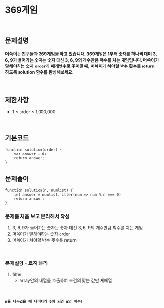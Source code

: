 # 369게임

<br>

## 문제설명
#### 머쓱이는 친구들과 369게임을 하고 있습니다. 369게임은 1부터 숫자를 하나씩 대며 3, 6, 9가 들어가는 숫자는 숫자 대신 3, 6, 9의 개수만큼 박수를 치는 게임입니다. 머쓱이가 말해야하는 숫자 order가 매개변수로 주어질 때, 머쓱이가 쳐야할 박수 횟수를 return 하도록 solution 함수를 완성해보세요.

<br>

## 제한사항
* 1 ≤ order ≤ 1,000,000


<br>

## 기본코드
```
function solution(order) {
    var answer = 0;
    return answer;
}
```


## 문제풀이
```
function solution(n, numlist) {
    let answer = numlist.filter(num => num % n === 0)
    return answer;
}
```
### 문제를 처음 보고 분리해서 작성
1. 3, 6, 9가 들어가는 숫자는 숫자 대신 3, 6, 9의 개수만큼 박수를 치는 게임
2. 머쓱이가 말해야하는 숫자 order
3. 머쓱이가 쳐야할 박수 횟수를 return

<br>

### 문제설명 - 로직 분리
1. filter
   - array안의 배열을 호출하여 조건의 맞는 값만 재배열


<br>

#### `n을 나누었을 때 나머지가 0이 되면 n의 배수!`
